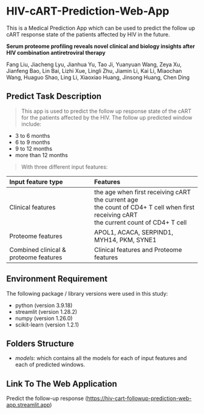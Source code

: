 # HIV-cART-Prediction-Web-App
This is a Medical Prediction App which can be used to predict the follow up cART response state of the patients affected by HIV in the future.

**Serum proteome profiling reveals novel clinical and biology insights after HIV combination antiretroviral therapy**

Fang Liu, Jiacheng Lyu, Jianhua Yu, Tao Ji, Yuanyuan Wang, Zeya Xu, Jianfeng Bao, Lin Bai, Lizhi Xue, Lingli Zhu, Jiamin Li, Kai Li, Miaochan Wang, Huaguo Shao, Ling Li, Xiaoxiao Huang, Jinsong Huang, Chen Ding

## Predict Task Description
> This app is used to predict the follow up response state of the cART for the patients affected by the HIV. The follow up predicted window include:
* 3 to 6 months
* 6 to 9 months
* 9 to 12 months
* more than 12 months

> With three different input features:

|Input feature type|Features|
|:---|:---|
|Clinical features|the age when first receiving cART<br />the current age<br />the count of CD4+ T cell when first receiving cART<br />the current count of CD4+ T cell|
|Proteome features|APOL1, ACACA, SERPIND1, MYH14, PKM, SYNE1|
|Combined clinical & proteome features|Clinical features and Proteome features|


## Environment Requirement
The following package / library versions were used in this study:
* python (version 3.9.18)
* streamlit (version 1.28.2)
* numpy (version 1.26.0)
* scikit-learn (version 1.2.1)

## Folders Structure
* *models*: which contains all the models for each of input features and each of predicted windows.

## Link To The Web Application
Predict the follow-up response (https://hiv-cart-followup-prediction-web-app.streamlit.app)
